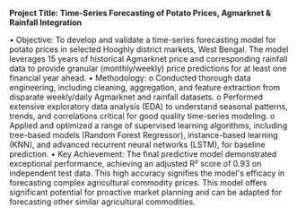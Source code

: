 
**Project Title: Time-Series Forecasting of Potato Prices, Agmarknet & Rainfall Integration**

•	Objective: To develop and validate a time-series forecasting model for potato prices in selected Hooghly district markets, West Bengal. The model leverages 15 years of historical Agmarknet price and corresponding rainfall data to provide granular (monthly/weekly) price predictions for at least one financial year ahead.
•	Methodology: 
o	Conducted thorough data engineering, including cleaning, aggregation, and feature extraction from disparate weekly/daily Agmarknet and rainfall datasets.
o	Performed extensive exploratory data analysis (EDA) to understand seasonal patterns, trends, and correlations critical for good quality time-series modeling.
o	Applied and optimized a range of supervised learning algorithms, including tree-based models (Random Forest Regressor), instance-based learning (KNN), and advanced recurrent neural networks (LSTM), for baseline prediction.
•	Key Achievement: The final predictive model demonstrated exceptional performance, achieving an adjusted R² score of 0.93 on independent test data. This high accuracy signifies the model's efficacy in forecasting complex agricultural commodity prices. This model offers significant potential for proactive market planning and can be adapted for forecasting other similar agricultural commodities.
